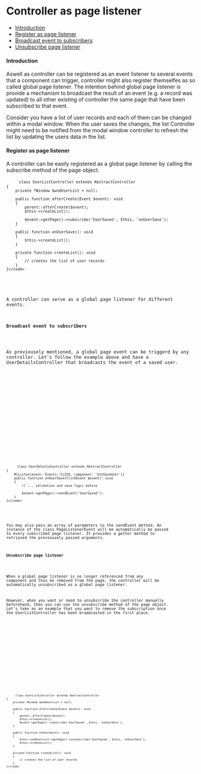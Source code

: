 <h1 class="doc-title">Controller as page listener</h1>

- [Introduction](#introduction)
- [Register as page listener](#register-page-listener)
- [Broadcast event to subscribers](#broadcast-event)
- [Unsubscribe page listener](#unsubscribe-page-listener)

<h4><a id="#introduction">Introduction</a></h4>

Aswell as controller can be registered as an event listener to several events that a component can trigger, controller might also register themselfes as so called global page listener. The intention behind global page listener is provide a mechanism to broadcast the result of an event (e.g. a record was updated) to all other existing of controller the same page that have been subscribed to that event.

Consider you have a list of user records and each of them can be changed within a modal window. When the user saves the changes, the list Controller might need to be notified from the modal window controller to refresh the list by updating the users data in the list.

<h4><a id="#register-page-listener">Register as page listener</a></h4>

A controller can be easily registered as a global page listener by calling the subscribe method of the page object.

<div class="code-header">
	<div class="container-fluid">
		<div class="row">
          <div class="button red"></div>
          <div class="button yellow"></div>
          <div class="button green"></div>
        </div>
    </div>
</div>
<pre class="code-white line-numbers language-php">
	<code class="imp-code language-php"><?php
	namespace App\Controller;
    use Impulse\ImpulseBundle\Controller\AbstractController;
    use Impulse\ImpulseBundle\Execution\Events\Event;
    use Impulse\ImpulseBundle\UI\Components\Window;

    class UserListController extends AbstractController
    {
    	private ?Window $wndUserList = null;
    
    	public function afterCreate(Event $event): void
    	{
        	parent::afterCreate($event);
        	$this->createList();

        	$event->getPage()->subscribe('UserSaved', $this, 'onUserSave');
    	}
        
        public function onUserSave(): void
        {
        	$this->createList();
        }
        
        private function createList(): void
        {
        	// creates the list of user records
        }
	}</code>
</pre>

A controller can serve as a global page listener for different events.

<h4><a id="#broadcast-event">Broadcast event to subscribers</a></h4>

As previousely mentioned, a global page event can be triggerd by any controller. Let's follow the example above and have a UserDetailsController that broadcasts the event of a saved user.

<div class="code-header">
	<div class="container-fluid">
		<div class="row">
          <div class="button red"></div>
          <div class="button yellow"></div>
          <div class="button green"></div>
        </div>
    </div>
</div>
<pre class="code-white line-numbers language-php">
	<code class="imp-code language-php"><?php
	namespace App\Controller;
    use Impulse\ImpulseBundle\Controller\AbstractController;
    use Impulse\ImpulseBundle\Execution\Events\Event;

    class UserDetailsController extends AbstractController
    {       
    	#[Listen(event: Events::CLICK, component: 'btnSaveUser')]
        public function onUserSave(ClickEvent $event): void
        {
        	// ... validation and save logic before
            
        	$event->getPage()->sendEvent('UserSaved');
        }
	}</code>
</pre>

You may also pass an array of parameters to the sendEvent method. An instance of the class PageListenerEvent will be automatically be passed to every subscribed page listener. It provides a getter method to retrieved the previousely passed arguments.

<h4><a id="#unsubscribe-page-listener">Unsubscribe page listener</a></h4>

When a global page listener is no longer referenced from any component and thus be removed from the page, the controller will be automatically unsubscribed as a global page listener. 

However, when you want or need to unsubscribe the controller manually beforehand, then you can use the unsubscribe method of the page object. Let's take as an example that you want to remove the subscription once the UserListController has been broadcasted in the first place. 

<div class="code-header">
	<div class="container-fluid">
		<div class="row">
          <div class="button red"></div>
          <div class="button yellow"></div>
          <div class="button green"></div>
        </div>
    </div>
</div>
<pre class="code-white line-numbers language-php">
	<code class="imp-code language-php"><?php
	namespace App\Controller;
    use Impulse\ImpulseBundle\Controller\AbstractController;
    use Impulse\ImpulseBundle\Execution\Events\Event;
    use Impulse\ImpulseBundle\UI\Components\Window;

    class UserListController extends AbstractController
    {
    	private ?Window $wndUserList = null;
    
    	public function afterCreate(Event $event): void
    	{
        	parent::afterCreate($event);
        	$this->createList();
        	$event->getPage()->subscribe('UserSaved', $this, 'onUserSave');
    	}
        
        public function onUserSave(): void
        {
        	$this->wndUserList->getPage()->unsubscribe('UserSaved', $this, 'onUserSave');
        	$this->createList();
        }
        
        private function createList(): void
        {
        	// creates the list of user records
        }
	}</code>
</pre>